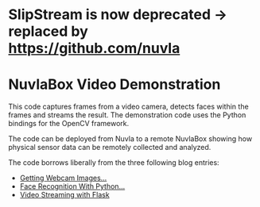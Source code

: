 # SlipStream is now deprecated -> replaced by https://github.com/nuvla

# NuvlaBox Video Demonstration

This code captures frames from a video camera, detects faces within
the frames and streams the result.  The demonstration code uses the
Python bindings for the OpenCV framework. 

The code can be deployed from Nuvla to a remote NuvlaBox showing how
physical sensor data can be remotely collected and analyzed.

The code borrows liberally from the three following blog entries:

  * [Getting Webcam Images...](https://codeplasma.com/2012/12/03/getting-webcam-images-with-python-and-opencv-2-for-real-this-time/)
  * [Face Recognition With Python...](https://realpython.com/blog/python/face-recognition-with-python/)
  * [Video Streaming with Flask](http://blog.miguelgrinberg.com/post/video-streaming-with-flask)
